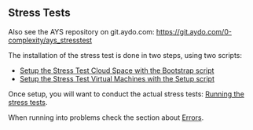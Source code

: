 ## Stress Tests

Also see the AYS repository on git.aydo.com: https://git.aydo.com/0-complexity/ays_stresstest

The installation of the stress test is done in two steps, using two scripts:

- [Setup the Stress Test Cloud Space with the Bootstrap script](bootstrap.md)
- [Setup the Stress Test Virtual Machines with the Setup script](setup.md)

Once setup, you will want to conduct the actual stress tests: [Running the stress tests](run_stress_testing.md).

When running into problems check the section about [Errors](errors.md).